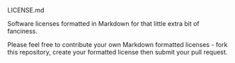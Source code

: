LICENSE.md

Software licenses formatted in Markdown for that little extra bit of fanciness.

Please feel free to contribute your own Markdown formatted licenses - fork this repository, create your formatted license then submit your pull request.